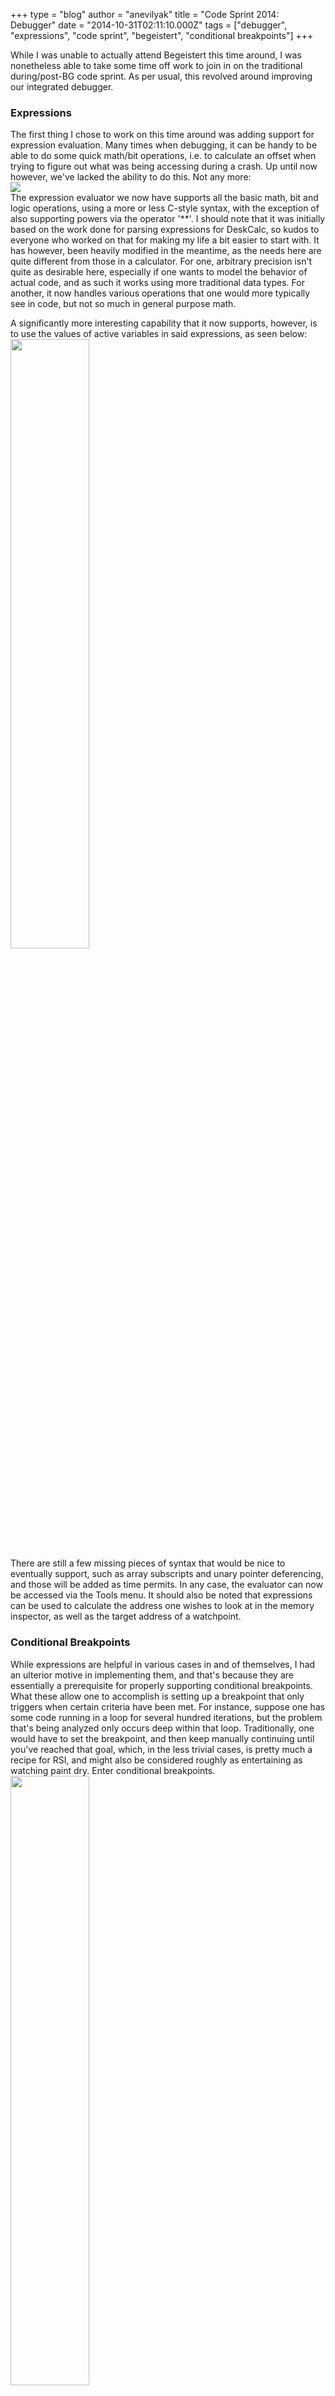 +++
type = "blog"
author = "anevilyak"
title = "Code Sprint 2014: Debugger"
date = "2014-10-31T02:11:10.000Z"
tags = ["debugger", "expressions", "code sprint", "begeistert", "conditional breakpoints"]
+++

While I was unable to actually attend Begeistert this time around, I was nonetheless able to take some time off work to join in on the traditional during/post-BG code sprint. As per usual, this revolved around improving our integrated debugger.
<!--more-->
<h3>Expressions</h3>

The first thing I chose to work on this time around was adding support for expression evaluation. Many times when debugging, it can be handy to be able to do some quick math/bit operations, i.e. to calculate an offset when trying to figure out what was being accessing during a crash. Up until now however, we've lacked the ability to do this. Not any more:
<br/>
<img src="/files/simple_expr_0.png">
<br/>
The expression evaluator we now have supports all the basic math, bit and logic operations, using a more or less C-style syntax, with the exception of also supporting powers via the operator '**'. I should note that it was initially based on the work done for parsing expressions for DeskCalc, so kudos to everyone who worked on that for making my life a bit easier to start with. It has however, been heavily modified in the meantime, as the needs here are quite different from those in a calculator. For one, arbitrary precision isn't quite as desirable here, especially if one wants to model the behavior of actual code, and as such it works using more traditional data types. For another, it now handles various operations that one would more typically see in code, but not so much in general purpose math.

A significantly more interesting capability that it now supports, however, is to use the values of active variables in said expressions, as seen below:
<br/>
<a href="/files/expr_var.png"><img width="50%" height="50%" src="/files/expr_var.png"></a>
<br/>
There are still a few missing pieces of syntax that would be nice to eventually support, such as array subscripts and unary pointer deferencing, and those will be added as time permits. In any case, the evaluator can now be accessed via the Tools menu. It should also be noted that expressions can be used to calculate the address one wishes to look at in the memory inspector, as well as the target address of a watchpoint.

<h3>Conditional Breakpoints</h3>

While expressions are helpful in various cases in and of themselves, I had an ulterior motive in implementing them, and that's because they are essentially a prerequisite for properly supporting conditional breakpoints. What these allow one to accomplish is setting up a breakpoint that only triggers when certain criteria have been met. For instance, suppose one has some code running in a loop for several hundred iterations, but the problem that's being analyzed only occurs deep within that loop. Traditionally, one would have to set the breakpoint, and then keep manually continuing until you've reached that goal, which, in the less trivial cases, is pretty much a recipe for RSI, and might also be considered roughly as entertaining as watching paint dry. Enter conditional breakpoints.
<br/>
<a href="/files/cond_break.png"><img width="50%" height="50%" src="/files/cond_break.png"></a>
<br/>
Now, one can set that breakpoint as usual, but also associate a condition with it. That condition takes the form of (wait for it) an expression. In the example above, we have a very simple test program that runs a for loop for several hundred iterations. We want to stop in the middle of that. So, we set our breakpoint, and with it, the expression "i == 724". What then occurs as our program runs is, each time the breakpoint is hit, the debugger attempts to evaluate the attached expression. If that expression evaluates to zero, the breakpoint is ignored and execution continues. Only in the case where the expression evaluates to a non-zero value will the program actually be stopped at that breakpoint (or if something goes wrong during evaluation such that we can't actually determine the result of the expression correctly). In many cases, this can make tricky problems much simpler to analyze. This functionality can be accessed in one of two ways: either via the breakpoint management tab, or by simply right clicking on the corresponding breakpoint marker.

<h3>Miscellaneous</h3>

As it's been quite a while since I last posted a blog update, various other things have been worked on, though most of them weren't really worthy of their own post. For the most part, these consisted of under the hood improvements that aren't necessarily as directly user visible, such as bug fixes and various improvements to our x86-64 support and the output of our automatic crash reports. A few things however, are potentially of interest to Debugger users:

<ul>
<li> Improvements have been made to the memory inspector, such that one can now select and copy a range of data to the clipboard, and use keyboard shortcuts to navigate between blocks.</li>
<li>If one has to help the debugger locate source files, the path mappings are now saved in settings, so they're remembered the next time the same program is loaded. Also, when asking to locate a source file, we now initiate a BFS query for the filename in question, and show any potential candidates in a drop down menu, in addition to the option to explicitly locate the file yourself.</li>
<li>It is possible for a program to be built for debugging, but to have the actual debugging information data located in an external file. We now detect a program that has been built as such, and, if the external file can't be found, ask the user to locate it. Furthermore, if it's detected that the program in question came from a package, we also attempt to look up a corresponding debug information package, and if one is found, prompt the user to automatically install it.</li>
<li>In the variables view, an additional item is now available in the context menu that allows one to copy the selected variable's value to the clipboard.</li>
<li>In the registers view, one can now right click on a register and choose Inspect. This interprets that register's stored value as a memory address, and tries to jump to it accordingly.</li>
<li>The variables view now highlights the values of variables that have changed since the last step.</li>
 </ul>

<h3>Going forward</h3>

As always, there remains quite a laundry list of things to add support for, as well as various smaller feature requests that have accumulated over time. Since my free time is generally a bit more limited lately, I will most likely be tackling some of the smaller ones in the near future, as well as the usual stream of bugs to fix (thanks to everyone for reporting!). Until next time!